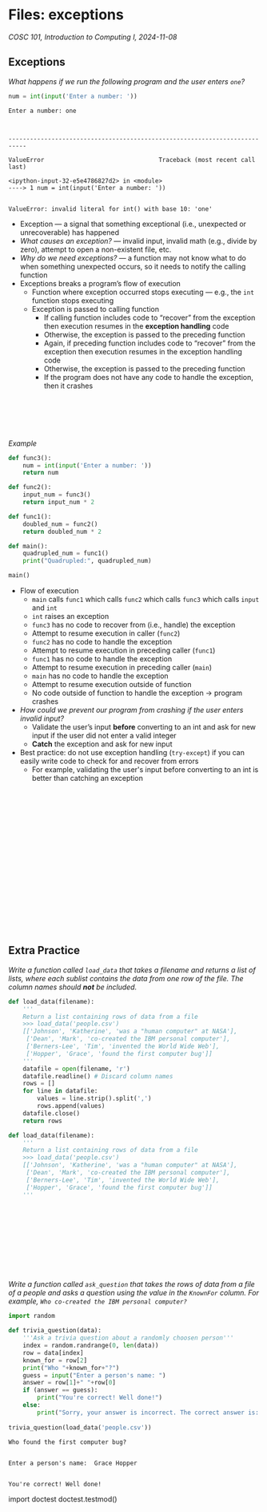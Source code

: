 # Files: exceptions
_COSC 101, Introduction to Computing I, 2024-11-08_

## Exceptions

*What happens if we run the following program and the user enters `one`?*


```python
num = int(input('Enter a number: '))
```

    Enter a number: one



    ---------------------------------------------------------------------------

    ValueError                                Traceback (most recent call last)

    <ipython-input-32-e5e4786827d2> in <module>
    ----> 1 num = int(input('Enter a number: '))
    

    ValueError: invalid literal for int() with base 10: 'one'


* Exception — a signal that something exceptional (i.e., unexpected or unrecoverable) has happened
* *What causes an exception?* — invalid input, invalid math (e.g., divide by zero), attempt to open a non-existent file, etc.
* *Why do we need exceptions?* — a function may not know what to do when something unexpected occurs, so it needs to notify the calling function
* Exceptions breaks a program’s flow of execution
    * Function where exception occurred stops executing — e.g., the `int` function stops executing
    * Exception is passed to calling function
        * If calling function includes code to “recover” from the exception then execution resumes in the **exception handling** code
        * Otherwise, the exception is passed to the preceding function
        * Again, if preceding function includes code to “recover” from the exception then execution resumes in the exception handling code
        * Otherwise, the exception is passed to the preceding function
        * If the program does not have any code to handle the exception, then it crashes

<p style="height:5em;"></p>

_Example_


```python
def func3():
    num = int(input('Enter a number: '))
    return num

def func2():
    input_num = func3()
    return input_num * 2

def func1():
    doubled_num = func2()
    return doubled_num * 2

def main():
    quadrupled_num = func1()
    print("Quadrupled:", quadrupled_num)

main()
```

* Flow of execution
    * `main` calls `func1` which calls `func2` which calls `func3` which calls `input` and `int`
    * `int` raises an exception
    * `func3` has no code to recover from (i.e., handle) the exception
    * Attempt to resume execution in caller (`func2`)
    * `func2` has no code to handle the exception
    * Attempt to resume execution in preceding caller (`func1`)
    * `func1` has no code to handle the exception
    * Attempt to resume execution in preceding caller (`main`)
    * `main` has no code to handle the exception
    * Attempt to resume execution outside of function
    * No code outside of function to handle the exception -> program crashes
* *How could we prevent our program from crashing if the user enters invalid input?*
    * Validate the user’s input **before** converting to an int and ask for new input if the user did not enter a valid integer
    * **Catch** the exception and ask for new input
* Best practice: do not use exception handling (`try-except`) if you can easily write code to check for and recover from errors
    * For example, validating the user's input before converting to an int is better than catching an exception

<p style="height:20em;"></p>

## Extra Practice

*Write a function called `load_data` that takes a filename and returns a list of lists, where each sublist contains the data from one row of the file. The column names should **not** be included.*


```python
def load_data(filename):
    '''
    Return a list containing rows of data from a file
    >>> load_data('people.csv')
    [['Johnson', 'Katherine', 'was a "human computer" at NASA'], 
     ['Dean', 'Mark', 'co-created the IBM personal computer'], 
     ['Berners-Lee', 'Tim', 'invented the World Wide Web'], 
     ['Hopper', 'Grace', 'found the first computer bug']]
    '''
    datafile = open(filename, 'r')
    datafile.readline() # Discard column names
    rows = []
    for line in datafile:
        values = line.strip().split(',')
        rows.append(values)
    datafile.close()
    return rows
```


```python
def load_data(filename):
    '''
    Return a list containing rows of data from a file
    >>> load_data('people.csv')
    [['Johnson', 'Katherine', 'was a "human computer" at NASA'], 
     ['Dean', 'Mark', 'co-created the IBM personal computer'], 
     ['Berners-Lee', 'Tim', 'invented the World Wide Web'], 
     ['Hopper', 'Grace', 'found the first computer bug']]
    '''

    
    
    
    
    
    
    
    
    
```

*Write a function called `ask_question` that takes the rows of data from a file of a people and asks a question using the value in the `KnownFor` column. For example, `Who co-created the IBM personal computer?`*


```python
import random

def trivia_question(data):
    '''Ask a trivia question about a randomly choosen person'''
    index = random.randrange(0, len(data))
    row = data[index]
    known_for = row[2]
    print("Who "+known_for+"?")
    guess = input("Enter a person's name: ")
    answer = row[1]+" "+row[0]
    if (answer == guess):
        print("You're correct! Well done!")
    else:
        print("Sorry, your answer is incorrect. The correct answer is: "+answer)
    
trivia_question(load_data('people.csv'))
```

    Who found the first computer bug?


    Enter a person's name:  Grace Hopper


    You're correct! Well done!


import doctest
doctest.testmod()
